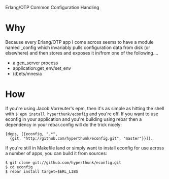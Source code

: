 Erlang/OTP Common Configuration Handling

Why
===

Because every Erlang/OTP app I come across seems to have a module named
<app>_config which invariably pulls configuration data from disk (or elsewhere)
and then stores and exposes it in/from one of the following....

* a gen_server process
* application:get_env/set_env
* (d)ets/mnesia

How
===

If you're using Jacob Vorreuter's epm, then it's as simple as hitting the shell
with `$ epm install hyperthunk/econfig` and you're off. If you want to use econfig
in your application and you're building using rebar then a dependency in your
rebar.config will do the trick nicely:
  
    {deps, [{econfig, ".*",
      {git, "http://github.com/hyperthunk/econfig.git", "master"}}]}.

If you're still in Makefile land or simply want to install econfig for use across
a number of apps, you can build it from sources:

    $ git clone git://github.com/hyperthunk/econfig.git
    $ cd econfig
    $ rebar install target=$ERL_LIBS

